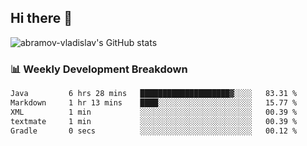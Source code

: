 ## Hi there 👋
![abramov-vladislav's GitHub stats](https://github-readme-stats.vercel.app/api?username=abramov-vladislav&theme=dark&show_icons=true)

### 📊 Weekly Development Breakdown

<!--START_SECTION:waka-->

```txt
Java         6 hrs 28 mins   ████████████████████▓░░░░   83.31 %
Markdown     1 hr 13 mins    ████░░░░░░░░░░░░░░░░░░░░░   15.77 %
XML          1 min           ░░░░░░░░░░░░░░░░░░░░░░░░░   00.39 %
textmate     1 min           ░░░░░░░░░░░░░░░░░░░░░░░░░   00.39 %
Gradle       0 secs          ░░░░░░░░░░░░░░░░░░░░░░░░░   00.12 %
```

<!--END_SECTION:waka-->

